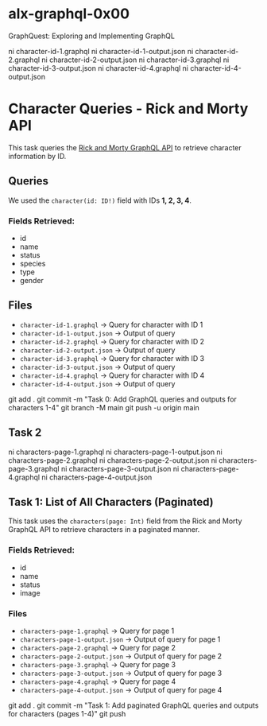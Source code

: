 # alx-graphql-0x00
GraphQuest: Exploring and Implementing GraphQL



ni character-id-1.graphql
ni character-id-1-output.json
ni character-id-2.graphql
ni character-id-2-output.json
ni character-id-3.graphql
ni character-id-3-output.json
ni character-id-4.graphql
ni character-id-4-output.json




# Character Queries - Rick and Morty API

This task queries the [Rick and Morty GraphQL API](https://rickandmortyapi.com/graphql) to retrieve character information by ID.

## Queries
We used the `character(id: ID!)` field with IDs **1, 2, 3, 4**.

### Fields Retrieved:
- id
- name
- status
- species
- type
- gender

## Files
- `character-id-1.graphql` → Query for character with ID 1
- `character-id-1-output.json` → Output of query
- `character-id-2.graphql` → Query for character with ID 2
- `character-id-2-output.json` → Output of query
- `character-id-3.graphql` → Query for character with ID 3
- `character-id-3-output.json` → Output of query
- `character-id-4.graphql` → Query for character with ID 4
- `character-id-4-output.json` → Output of query


git add .
git commit -m "Task 0: Add GraphQL queries and outputs for characters 1-4"
git branch -M main
git push -u origin main







Task 2
--------------------------------------------------------------------------------------------
ni characters-page-1.graphql
ni characters-page-1-output.json
ni characters-page-2.graphql
ni characters-page-2-output.json
ni characters-page-3.graphql
ni characters-page-3-output.json
ni characters-page-4.graphql
ni characters-page-4-output.json



## Task 1: List of All Characters (Paginated)

This task uses the `characters(page: Int)` field from the Rick and Morty GraphQL API to retrieve characters in a paginated manner.

### Fields Retrieved:
- id
- name
- status
- image

### Files
- `characters-page-1.graphql` → Query for page 1
- `characters-page-1-output.json` → Output of query for page 1
- `characters-page-2.graphql` → Query for page 2
- `characters-page-2-output.json` → Output of query for page 2
- `characters-page-3.graphql` → Query for page 3
- `characters-page-3-output.json` → Output of query for page 3
- `characters-page-4.graphql` → Query for page 4
- `characters-page-4-output.json` → Output of query for page 4



git add .
git commit -m "Task 1: Add paginated GraphQL queries and outputs for characters (pages 1-4)"
git push


